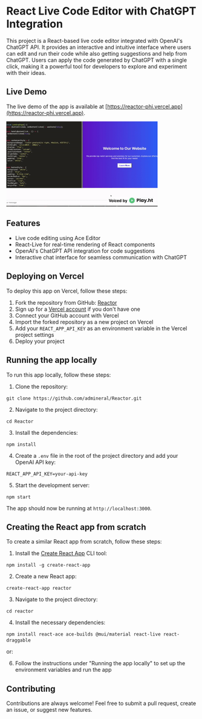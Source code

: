 # React Live Code Editor with ChatGPT Integration

This project is a React-based live code editor integrated with OpenAI's ChatGPT API. It provides an interactive and intuitive interface where users can edit and run their code while also getting suggestions and help from ChatGPT. Users can apply the code generated by ChatGPT with a single click, making it a powerful tool for developers to explore and experiment with their ideas.


## Live Demo
The live demo of the app is available at [https://reactor-phi.vercel.app](https://reactor-phi.vercel.app).


<img src="images/reactor_gif.gif" alt="Reactor" width="400px">




## Features

- Live code editing using Ace Editor
- React-Live for real-time rendering of React components
- OpenAI's ChatGPT API integration for code suggestions
- Interactive chat interface for seamless communication with ChatGPT


## Deploying on Vercel

To deploy this app on Vercel, follow these steps:

1. Fork the repository from GitHub: [Reactor](https://github.com/admineral/Reactor.git)
2. Sign up for a [Vercel account](https://vercel.com/signup) if you don't have one
3. Connect your GitHub account with Vercel
4. Import the forked repository as a new project on Vercel
5. Add your `REACT_APP_API_KEY` as an environment variable in the Vercel project settings
6. Deploy your project




## Running the app locally

To run this app locally, follow these steps:

1. Clone the repository:

```
git clone https://github.com/admineral/Reactor.git
```

2. Navigate to the project directory:

```
cd Reactor
```

3. Install the dependencies:

```
npm install
```

4. Create a `.env` file in the root of the project directory and add your OpenAI API key:

```
REACT_APP_API_KEY=your-api-key
```

5. Start the development server:

```
npm start
```

The app should now be running at `http://localhost:3000`.




## Creating the React app from scratch

To create a similar React app from scratch, follow these steps:

1. Install the [Create React App](https://reactjs.org/docs/create-a-new-react-app.html) CLI tool:

```
npm install -g create-react-app
```

2. Create a new React app:

```
create-react-app reactor
```

3. Navigate to the project directory:

```
cd reactor
```


4. Install the necessary dependencies:

```
npm install react-ace ace-builds @mui/material react-live react-draggable
```

or:

6. Follow the instructions under "Running the app locally" to set up the environment variables and run the app



## Contributing

Contributions are always welcome! Feel free to submit a pull request, create an issue, or suggest new features.

